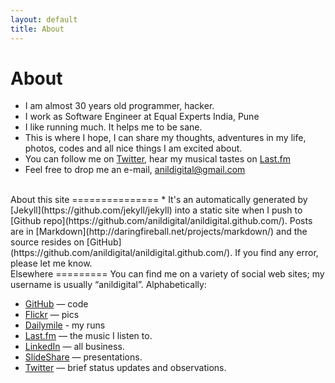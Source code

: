 ```yaml
---
layout: default
title: About
---
```


About
========

* I am almost 30 years old programmer, hacker.
* I work as Software Engineer at Equal Experts India, Pune
* I like running much. It helps me to be sane.
* This is where I hope, I can share my thoughts, adventures in my life,  photos, codes and all nice things I am excited about.
* You can follow me on [Twitter](http://twitter.com/anildigital), hear my musical tastes on [Last.fm](http://www.last.fm/user/anildigital)
* Feel free to drop me an e-mail, <a href="mailto:anildigital@gmail.com">anildigital@gmail.com</a>   
   
<br />
About this site
===============
* It's an automatically generated by
  [Jekyll](https://github.com/jekyll/jekyll) into a static site when
  I push to
  [Github repo](https://github.com/anildigital/anildigital.github.com/). Posts
  are in [Markdown](http://daringfireball.net/projects/markdown/) and
  the source resides on
  [GitHub](https://github.com/anildigital/anildigital.github.com/). If
  you find any error, please let me know.
  
<br />  
Elsewhere
=========
You can find me on a variety of social web sites; my username is usually “anildigital”. Alphabetically:

* [GitHub](http://github.com/anildigital) — code
* [Flickr](http://flickr.com/photos/anildigital) — pics
* [Dailymile](http://dailymile.com/people/anildigital) - my runs
* [Last.fm](http://last.fm/user/anildigital) — the music I listen to.
* [LinkedIn](http://in.linkedin.com/in/anilwadghule) — all business.
* [SlideShare](http://www.slideshare.net/anildigital) — presentations.
* [Twitter](http://twitter.com/anildigital) — brief status updates and observations.
